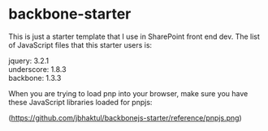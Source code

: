 # backbone-starter

This is just a starter template that I use in SharePoint front end dev. The list of JavaScript files that this starter users is:

jquery: 3.2.1  
underscore: 1.8.3  
backbone: 1.3.3  

When you are trying to load pnp into your browser, make sure you have these JavaScript libraries loaded for pnpjs:

(https://github.com/jbhaktul/backbonejs-starter/reference/pnpjs.png)